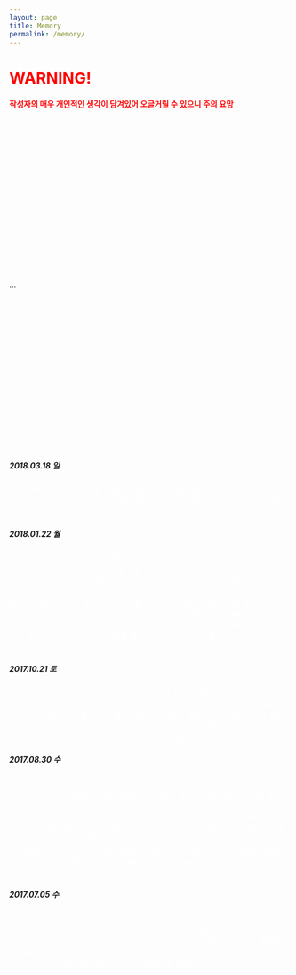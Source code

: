```yaml
---
layout: page
title: Memory
permalink: /memory/
---
```


# <span style="color:red">WARNING!</span>
#### <span style="color:red">작성자의 매우 개인적인 생각이 담겨있어 오글거릴 수 있으니 주의 요망</span>

　  
　  
　  
　  
　  　  
　  
　  　  
　  
　  
　  
　  

　  
　  


...

　  
　  　  
　  
　  
　  
　  　  
　  
　  
　  
　  


　  
　  
　  

##### 2018.03.18 일
<span style="color: white"> 
커뮤니케이션이 잘 되는 사람 / 열린 사고를 가지고 있는 사람 / 새로운 기술을 잘 받아들이고 적용할 수 있는 사람 / 소프트웨어 품질과 서비스, 조직에 대한 폭 넓고 깊은 생각이 있는 사람 / 배려를 잘 하는 사람 / 하지만 본인의 생각은 확실하게 말할 수 있는 사람
</span>

##### 2018.01.22 월
<span style="color: white">
내가 20대 초반에 막 일을 시작했을 무렵에는 만들어야 하는 어떤 콘텐츠를 구현 하느냐 못 하느냐로 실력 있는 프로그래머를 나눌 수 있다고 생각했다. 그러나 시간이 지나니 기능을 완료하는 것만으로 따지면, 모든 프로그래머가 다 만들 수는 있더라.  
분명 잘하는 사람이 더 깔끔하고 오류가 적게 만들고 시간을 덜 쓰겠지만, 어떤 콘텐츠의 구현 가능 여부로 팀에 도움 되는 좋은 프로그래머를 가려낼 수는 없다.  
어떻게 보면 좋은 프로그래머는 말을 잘 들어주고 말을 잘하는 사람일 수도 있겠다 싶다. 프로그래머가 관심을 갖고 물어보고 더 알아보고 이야기를 듣고 또 결과를 공유하는 커뮤니케이션에 적극적이면 나오는 결과가 달라지니까.  
그런 과정을 즐긴다면 당신은 확실히 좋은 프로그래머다. - 책에서 본 내용 -
</span>

##### 2017.10.21 토
<span style="color:white">
알고 보니 주변에서는 아무도 신경 쓰지 않았던, 나 혼자만 걱정하던 수습 기간이 ~~끝났다~~ 끝났겠지...? 요즘은 코드를 왜 이렇게 이쁘게 작성하지 못할까 하는 생각에 잠겨있다. 동료들의 코드를 보다가 내 코드를 보면 한숨만 푹푹 나온다. '주니어니까 괜찮아', '주니어라서 이해해'라는 핑계는 싫다. 그리고 경력이 쌓여가면서 실력이 자연스레 늘 거로 생각하지 않는다. 좋은 코드를 자꾸 보고 시야를 넓혀야 한다.
</span>

##### 2017.08.30 수
<span style="color:white">
나는 아직 그대로인 것 같은데 시간은 왜 이렇게 빨리 흘러가는지 모르겠다. 누군가 즐겁냐고 재밌냐고 물어보았을 때 바로 대답하지 못했다. 새로운 문화에 대한 신기함, 좋은 동료들과 함께하는 설렘, 성장하고 싶은 욕망, 그리고 스스로 하는 다짐 등 처음 느꼈던 감정들은 여전하다. 그럼 왜 바로 '네'라고 하지 못했을까? 돌아오는 버스 안에서 생각해보았는데 결론은 많은 부담과 걱정을 해소하지 못한 것 같다. 민폐 끼치지 않게 잘 해내고 싶고 도움이 되고 싶지만, 역시 뜻대로 되지 않는다. 코드를 짤 때, 리뷰할 때, 회의할 때, 대화할 때 등의 모든 순간에서 부끄럽지 않았던 적이 없다. 너무 초조해하지 말라고 주변에서 조언해주지만, 성격상 쉽게 바뀌지 않아서 힘들다. 부족한 점은 인정하고 앞으로 채워나가면 된다고 생각하지만 역시 현실은 다르다.
</span>

##### 2017.07.05 수
<span style="color:white">
하나의 고민이 해결되면 또 다른 고민이 자리를 메꾼다. 지금까지 해온 일들이 그래도 틀리지 않았다는 이야기에 조금이나마 줄어든 걱정. 반대로 특정한 것에만 집중한 나머지 정작 다른 중요한 것을 놓친 느낌. 결국, 아는 게 없다. 긴장이 풀리면서 찾아온 ₩들로 머릿속이 어지럽다. 처음으로 주어진 순간과 다신 오지 않을 것 같은 기회, 그리고 ~~놓쳤다~~. 꺼내고 싶은 말은 많은데 더 초라해질까 봐 창피하다.
</span>
